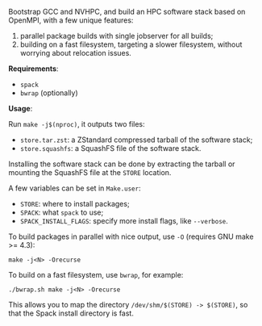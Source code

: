 Bootstrap GCC and NVHPC, and build an HPC software stack based on OpenMPI, with a few
unique features:

1. parallel package builds with single jobserver for all builds;
2. building on a fast filesystem, targeting a slower filesystem, without worrying
   about relocation issues.

**Requirements**:

- `spack`
- `bwrap` (optionally)


**Usage**:

Run `make -j$(nproc)`, it outputs two files:
- `store.tar.zst`: a ZStandard compressed tarball of the software stack;
- `store.squashfs`: a SquashFS file of the software stack.

Installing the software stack can be done by extracting the tarball or mounting the
SquashFS file at the `STORE` location.

A few variables can be set in `Make.user`:

- `STORE`: where to install packages;
- `SPACK`: what `spack` to use;
- `SPACK_INSTALL_FLAGS`: specify more install flags, like `--verbose`.

To build packages in parallel with nice output, use `-O` (requires GNU make >= 4.3):

```
make -j<N> -Orecurse
```

To build on a fast filesystem, use `bwrap`, for example:

```
./bwrap.sh make -j<N> -Orecurse
```

This allows you to map the directory `/dev/shm/$(STORE) -> $(STORE)`, so that the Spack
install directory is fast.